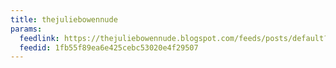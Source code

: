 ```yaml
---
title: thejuliebowennude
params:
  feedlink: https://thejuliebowennude.blogspot.com/feeds/posts/default?alt=rss
  feedid: 1fb55f89ea6e425cebc53020e4f29507
---
```

